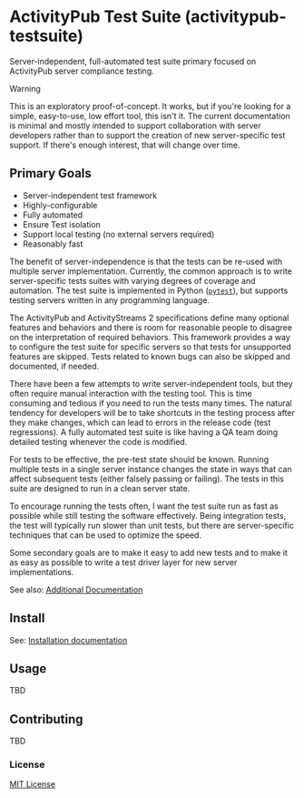# ActivityPub Test Suite (activitypub-testsuite)

Server-independent, full-automated test suite primary focused on ActivityPub server compliance testing.

> [!WARNING]
> This is an exploratory proof-of-concept. It works, but if you're looking for a simple, easy-to-use, low effort tool, this isn't it. The current documentation is minimal and mostly intended to support collaboration with server developers rather than to support the creation of new server-specific test support. If there's enough interest, that will change over time.

## Primary Goals

* Server-independent test framework
* Highly-configurable
* Fully automated
* Ensure Test isolation
* Support local testing (no external servers required)
* Reasonably fast

The benefit of server-independence is that the tests can be re-used with multiple server implementation. Currently, the common approach is to write server-specific tests suites with varying degrees of coverage and automation. The test suite is implemented in Python ([`pytest`](https://docs.pytest.org/)), but supports testing servers written in any programming language.

The ActivityPub and ActivityStreams 2 specifications define many optional features and behaviors and there is room for reasonable people to disagree on the interpretation of required behaviors. This framework provides a way to configure the test suite for specific servers so that tests for unsupported features are skipped. Tests related to known bugs can also be skipped and documented, if needed.

There have been a few attempts to write server-independent tools, but they often require manual interaction with the testing tool. This is time consuming and tedious if you need to run the tests many times. The natural tendency for developers will be to take shortcuts in the testing process after they make changes, which can lead to errors in the release code (test regressions). A fully automated test suite is like having a QA team doing detailed testing whenever the code is modified.

For tests to be effective, the pre-test state should be known. Running multiple tests in a single server instance changes the state in ways that can affect subsequent tests (either falsely passing or failing). The tests in this suite are designed to run in a clean server state.

To encourage running the tests often, I want the test suite run as fast as possible while still testing the software effectively. Being integration tests, the test will typically run slower than unit tests, but there are server-specific techniques that can be used to optimize the speed.

Some secondary goals are to make it easy to add new tests and to make it as easy as possible to write a test driver layer for new server implementations.

See also: [Additional Documentation](docs/toc.md)

## Install

See: [Installation documentation](docs//installation.md)

## Usage

TBD

## Contributing

TBD

### License

[MIT License](LICENSE.txt)
